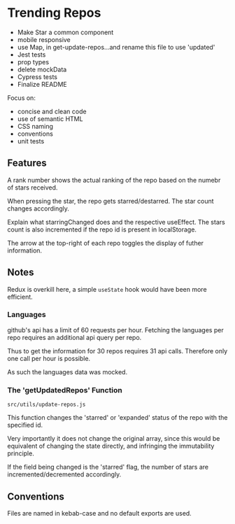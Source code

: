 # Trending Repos

- Make Star a common component
- mobile responsive
- use Map, in get-update-repos...and rename this file to use 'updated'
- Jest tests
- prop types
- delete mockData
- Cypress tests
- Finalize README




Focus on:
- concise and clean code
- use of semantic HTML
- CSS naming
- conventions
- unit tests

## Features

A rank number shows the actual ranking of the repo based on the numebr of stars received.

When pressing the star, the repo gets starred/destarred. The star count changes accordingly.

Explain what starringChanged does and the respective useEffect. The stars count is also incremented if the repo id is present in localStorage.

The arrow at the top-right of each repo toggles the display of futher information.

## Notes

Redux is overkill here, a simple `useState` hook would have been more efficient.

### Languages

github's api has a limit of 60 requests per hour. Fetching the languages per repo requires an additional api query per repo.

Thus to get the information for 30 repos requires 31 api calls. Therefore only one call per hour is possible.

As such the languages data was mocked.

### The 'getUpdatedRepos' Function

`src/utils/update-repos.js`

This function changes the 'starred' or 'expanded' status of the repo with the specified id.

Very importantly it does not change the original array, since this would be equivalent of changing the state directly, and infringing the immutability principle.

If the field being changed is the 'starred' flag, the number of stars are incremented/decremented accordingly.

## Conventions

Files are named in kebab-case and no default exports are used.

